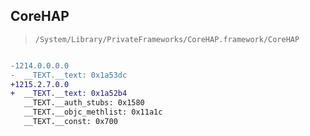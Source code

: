 ## CoreHAP

> `/System/Library/PrivateFrameworks/CoreHAP.framework/CoreHAP`

```diff

-1214.0.0.0.0
-  __TEXT.__text: 0x1a53dc
+1215.2.7.0.0
+  __TEXT.__text: 0x1a52b4
   __TEXT.__auth_stubs: 0x1580
   __TEXT.__objc_methlist: 0x11a1c
   __TEXT.__const: 0x700

```
